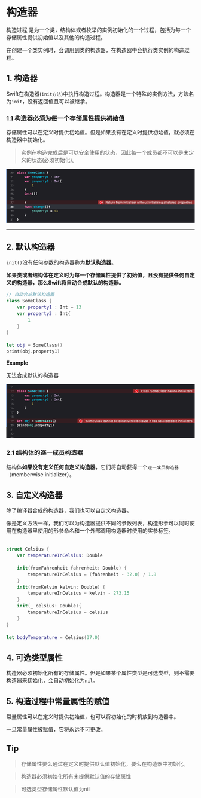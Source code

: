 # 构造器

构造过程 是为一个类，结构体或者枚举的实例初始化的一个过程，包括为每一个存储属性提供初始值以及其他的构造过程。

在创建一个类实例时，会调用到类的构造器，在构造器中会执行类实例的构造过程。


## 1. 构造器 

Swift在构造器(`init方法`)中执行构造过程。构造器是一个特殊的实例方法，方法名为`init`，没有返回值且可以被继承。

### 1.1 构造器必须为每一个存储属性提供初始值

存储属性可以在定义时提供初始值。但是如果没有在定义时提供初始值，就必须在构造器中初始化。

> 实例在构造完成后是可以安全使用的状态，因此每一个成员都不可以是未定义的状态(必须初始化)。

![](https://github.com/existorlive/existorlivepic/raw/master/%E6%88%AA%E5%B1%8F2020-12-09%20%E4%B8%8A%E5%8D%8812.22.31.png)

---

## 2. 默认构造器

`init()`没有任何参数的构造器称为**默认构造器**。

**如果类或者结构体在定义时为每一个存储属性提供了初始值，且没有提供任何自定义的构造器，那么Swift将自动合成默认的构造器。**

```swift
// 自动合成默认构造器
class SomeClass {
    var property1 : Int = 13
    var property3 : Int{
        1
    }
}

let obj = SomeClass()
print(obj.property1)
```

**Example**

无法合成默认的构造器

![](https://github.com/existorlive/existorlivepic/raw/master/%E6%88%AA%E5%B1%8F2020-12-09%20%E4%B8%8A%E5%8D%8812.33.07.png)

### 2.1 结构体的逐一成员构造器

结构体**如果没有定义任何自定义构造器**，它们将自动获得一个`逐一成员构造器`（memberwise initializer）。


## 3. 自定义构造器

除了编译器合成的构造器，我们也可以自定义构造器。

像是定义方法一样，我们可以为构造器提供不同的参数列表，构造形参可以同时使用在构造器里使用的形参命名和一个外部调用构造器时使用的实参标签。

```swift

struct Celsius {
    var temperatureInCelsius: Double

    init(fromFahrenheit fahrenheit: Double) {
        temperatureInCelsius = (fahrenheit - 32.0) / 1.8
    }
    init(fromKelvin kelvin: Double) {
        temperatureInCelsius = kelvin - 273.15
    }
    init(_ celsius: Double){
        temperatureInCelsius = celsius
    }
}

let bodyTemperature = Celsius(37.0)
```


## 4. 可选类型属性

构造器必须初始化所有的存储属性。但是如果某个属性类型是可选类型，则不需要构造器来初始化，会自动初始化为`nil`。

## 5. 构造过程中常量属性的赋值

常量属性可以在定义时提供初始值，也可以将初始化的时机放到构造器中。

一旦常量属性被赋值，它将永远不可更改。


## Tip 

> 存储属性要么通过在定义时提供默认值初始化，要么在构造器中初始化。

> 构造器必须初始化所有未提供默认值的存储属性

> 可选类型存储属性默认值为nil








